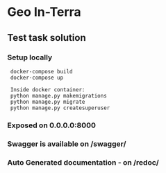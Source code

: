 # Geo In-Terra

## Test task solution

### Setup locally
     docker-compose build
     docker-compose up
    
     Inside docker container:
     python manage.py makemigrations
     python manage.py migrate
     python manage.py createsuperuser


### Exposed on 0.0.0.0:8000

### Swagger is available on /swagger/
### Auto Generated documentation - on /redoc/